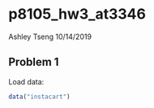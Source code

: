 p8105\_hw3\_at3346
================
Ashley Tseng
10/14/2019

## Problem 1

Load data:

``` r
data("instacart")
```
